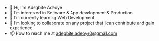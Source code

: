 - 👋 Hi, I’m Adegbite Adeoye
- 👀 I’m interested in Software & App development & Production
- 🌱 I’m currently learning Web Development
- 💞️ I’m looking to collaborate on any project that I can contribute and gain experience
- 📫 How to reach me at adegbite.adeoye0@gmail.com

<!---
Adeoye369/Adeoye369 is a ✨ special ✨ repository because its `README.md` (this file) appears on your GitHub profile.
You can click the Preview link to take a look at your changes.
--->
